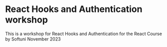 # React Hooks and Authentication workshop

This is a workshop for React Hooks and Authentication for the React Course by Softuni November 2023